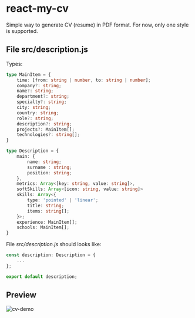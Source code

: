 # react-my-cv

Simple way to generate CV (resume) in PDF format. For now, only one style is supported.


## File src/description.js

Types:

```ts
type MainItem = {
    time: [from: string | number, to: string | number];
    company?: string;
    name?: string;
    department?: string;
    specialty?: string;
    city: string;
    country: string;
    role?: string;
    description?: string;
    projects?: MainItem[];
    technologies?: string[];
}    
```

```ts
type Description = {
    main: {
        name: string;
        surname : string;
        position: string;
    },
    metrics: Array<[key: string, value: string]>,
    softSkills: Array<[icon: string, value: string]>
    skills: Array<{
        type: 'pointed' | 'linear';
        title: string;
        items: string[];
    }>;
    experience: MainItem[];
    schools: MainItem[];
}
```

File *src/description.js* should looks like:

```ts
const description: Description = {
    ...
};

export default description;
```

## Preview

![cv-demo](https://github.com/laxip/react-my-cv/assets/20876055/dd55e7d2-40c9-4bae-824e-87a7bab230ab)
